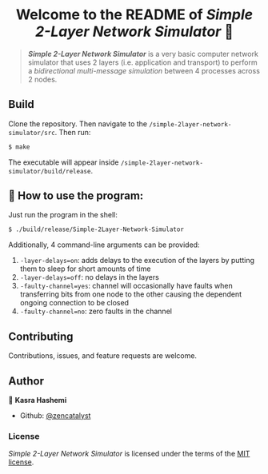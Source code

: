 <h1 align="center">Welcome to the README of <strong><em>Simple 2-Layer Network Simulator</em></strong> 👋</h1>

> ***Simple 2-Layer Network Simulator*** is a very basic computer network simulator that uses 2 layers (i.e. application and transport) to perform a *bidirectional multi-message simulation* between 4 processes across 2 nodes.<br />


## Build

Clone the repository. Then navigate to the `/simple-2layer-network-simulator/src`. Then run:

```sh
$ make
```

The executable will appear inside `/simple-2layer-network-simulator/build/release`.

## 🚀 How to use the program:

Just run the program in the shell:

```sh
$ ./build/release/Simple-2Layer-Network-Simulator
```

Additionally, 4 command-line arguments can be provided:

1. `-layer-delays=on`: adds delays to the execution of the layers by putting them to sleep for short amounts of time
2. `-layer-delays=off`: no delays in the layers
3. `-faulty-channel=yes`: channel will occasionally have faults when transferring bits from one node to the other causing the dependent ongoing connection to be closed 
4. `-faulty-channel=no`: zero faults in the channel

## Contributing

Contributions, issues, and feature requests are welcome.<br />

## Author

👤 **Kasra Hashemi**

- Github: [@zencatalyst](https://github.com/zencatalyst)

### License

*Simple 2-Layer Network Simulator* is licensed under the terms of the [MIT license](./LICENSE).
